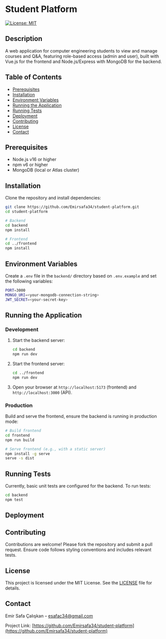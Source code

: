 # Student Platform

[![License: MIT](https://img.shields.io/badge/License-MIT-yellow.svg)](LICENSE)

## Description

A web application for computer engineering students to view and manage courses and Q\&A, featuring role-based access (admin and user), built with Vue.js for the frontend and Node.js/Express with MongoDB for the backend.

## Table of Contents

- [Prerequisites](#prerequisites)
- [Installation](#installation)
- [Environment Variables](#environment-variables)
- [Running the Application](#running-the-application)
- [Running Tests](#running-tests)
- [Deployment](#deployment)
- [Contributing](#contributing)
- [License](#license)
- [Contact](#contact)

## Prerequisites

- Node.js v16 or higher
- npm v6 or higher
- MongoDB (local or Atlas cluster)

## Installation

Clone the repository and install dependencies:

```bash
git clone https://github.com/Emirsafa34/student-platform.git
cd student-platform

# Backend
cd backend
npm install

# Frontend
cd ../frontend
npm install
```

## Environment Variables

Create a `.env` file in the `backend/` directory based on `.env.example` and set the following variables:

```bash
PORT=3000
MONGO_URI=<your-mongodb-connection-string>
JWT_SECRET=<your-secret-key>
```

## Running the Application

### Development

1. Start the backend server:

   ```bash
   cd backend
   npm run dev
   ```

2. Start the frontend server:

   ```bash
   cd ../frontend
   npm run dev
   ```

3. Open your browser at `http://localhost:5173` (frontend) and `http://localhost:3000` (API).

### Production

Build and serve the frontend, ensure the backend is running in production mode:

```bash
# Build frontend
cd frontend
npm run build

# Serve frontend (e.g., with a static server)
npm install -g serve
serve -s dist
```

## Running Tests

Currently, basic unit tests are configured for the backend. To run tests:

```bash
cd backend
npm test
```

## Deployment


## Contributing

Contributions are welcome! Please fork the repository and submit a pull request. Ensure code follows styling conventions and includes relevant tests.

## License

This project is licensed under the MIT License. See the [LICENSE](LICENSE) file for details.

## Contact

Emir Safa Çalışkan – [esafac34@gmail.com](mailto:esafac34@gmail.com)

Project Link: [https://github.com/Emirsafa34/student-platform](https://github.com/Emirsafa34/student-platform)
